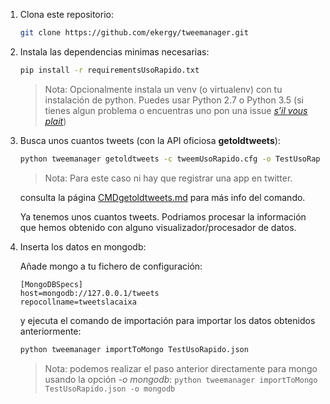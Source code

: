 1. Clona este repositorio:

	```bash
	git clone https://github.com/ekergy/tweemanager.git
	```

2. Instala las dependencias minimas necesarias:

	```bash
	pip install -r requirementsUsoRapido.txt
	```

	> Nota: Opcionalmente instala un venv (o virtualenv) con tu instalación de python. Puedes usar Python 2.7 o Python 3.5 (si tienes algun problema o encuentras uno pon una issue [*s’il vous plait*](https://github.com/ekergy/tweemanager/issues))


3. Busca unos cuantos tweets (con la API oficiosa **getoldtweets**):

	```bash
	python tweemanager getoldtweets -c tweemUsoRapido.cfg -o TestUsoRapido.json
	```

	> Nota: Para este caso ni hay que registrar una app en twitter.

	consulta la página [CMDgetoldtweets.md](./CMDgetoldtweets.md) para más info del comando.

	Ya tenemos unos cuantos tweets. Podriamos procesar la información que hemos obtenido con alguno visualizador/procesador de datos.

4. Inserta los datos en mongodb:

	Añade mongo a tu fichero de configuración:
	```
	[MongoDBSpecs]
	host=mongodb://127.0.0.1/tweets
	repocollname=tweetslacaixa
	```

	y ejecuta el comando de importación para importar los datos obtenidos anteriormente:
	```bash
	python tweemanager importToMongo TestUsoRapido.json
	```

	> Nota: podemos realizar el paso anterior directamente para mongo usando la opción *-o mongodb*: ```python tweemanager importToMongo TestUsoRapido.json -o mongodb```


